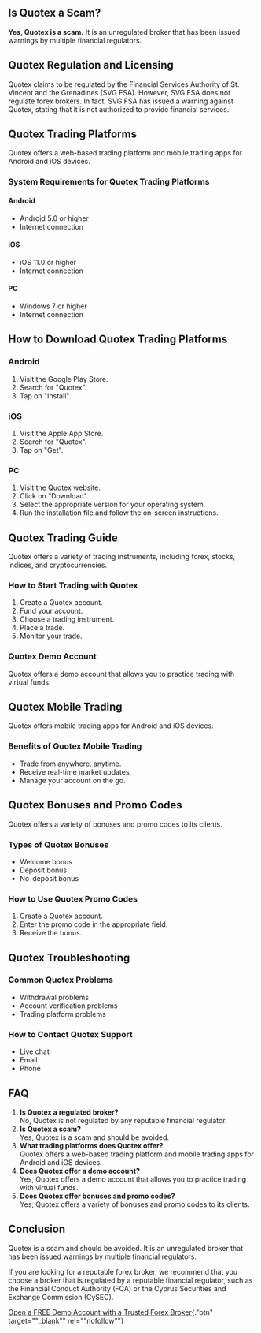 ## Is Quotex a Scam?

**Yes, Quotex is a scam.** It is an unregulated broker that has been
issued warnings by multiple financial regulators.

## Quotex Regulation and Licensing

Quotex claims to be regulated by the Financial Services Authority of St.
Vincent and the Grenadines (SVG FSA). However, SVG FSA does not regulate
forex brokers. In fact, SVG FSA has issued a warning against Quotex,
stating that it is not authorized to provide financial services.

## Quotex Trading Platforms

Quotex offers a web-based trading platform and mobile trading apps for
Android and iOS devices.

### System Requirements for Quotex Trading Platforms

#### Android

-   Android 5.0 or higher
-   Internet connection

#### iOS

-   iOS 11.0 or higher
-   Internet connection

#### PC

-   Windows 7 or higher
-   Internet connection

## How to Download Quotex Trading Platforms

### Android

1.  Visit the Google Play Store.
2.  Search for "Quotex".
3.  Tap on "Install".

### iOS

1.  Visit the Apple App Store.
2.  Search for "Quotex".
3.  Tap on "Get".

### PC

1.  Visit the Quotex website.
2.  Click on "Download".
3.  Select the appropriate version for your operating system.
4.  Run the installation file and follow the on-screen instructions.

## Quotex Trading Guide

Quotex offers a variety of trading instruments, including forex, stocks,
indices, and cryptocurrencies.

### How to Start Trading with Quotex

1.  Create a Quotex account.
2.  Fund your account.
3.  Choose a trading instrument.
4.  Place a trade.
5.  Monitor your trade.

### Quotex Demo Account

Quotex offers a demo account that allows you to practice trading with
virtual funds.

## Quotex Mobile Trading

Quotex offers mobile trading apps for Android and iOS devices.

### Benefits of Quotex Mobile Trading

-   Trade from anywhere, anytime.
-   Receive real-time market updates.
-   Manage your account on the go.

## Quotex Bonuses and Promo Codes

Quotex offers a variety of bonuses and promo codes to its clients.

### Types of Quotex Bonuses

-   Welcome bonus
-   Deposit bonus
-   No-deposit bonus

### How to Use Quotex Promo Codes

1.  Create a Quotex account.
2.  Enter the promo code in the appropriate field.
3.  Receive the bonus.

## Quotex Troubleshooting

### Common Quotex Problems

-   Withdrawal problems
-   Account verification problems
-   Trading platform problems

### How to Contact Quotex Support

-   Live chat
-   Email
-   Phone

## FAQ

1.  **Is Quotex a regulated broker?**\
    No, Quotex is not regulated by any reputable financial regulator.
2.  **Is Quotex a scam?**\
    Yes, Quotex is a scam and should be avoided.
3.  **What trading platforms does Quotex offer?**\
    Quotex offers a web-based trading platform and mobile trading apps
    for Android and iOS devices.
4.  **Does Quotex offer a demo account?**\
    Yes, Quotex offers a demo account that allows you to practice
    trading with virtual funds.
5.  **Does Quotex offer bonuses and promo codes?**\
    Yes, Quotex offers a variety of bonuses and promo codes to its
    clients.

## Conclusion

Quotex is a scam and should be avoided. It is an unregulated broker that
has been issued warnings by multiple financial regulators.

If you are looking for a reputable forex broker, we recommend that you
choose a broker that is regulated by a reputable financial regulator,
such as the Financial Conduct Authority (FCA) or the Cyprus Securities
and Exchange Commission (CySEC).

[Open a FREE Demo Account with a Trusted Forex
Broker](\%22https://traff.sbs/brokerqxlid\%22){."btn"
target=""_blank"" rel=""nofollow""}

